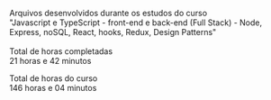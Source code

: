Arquivos desenvolvidos durante os estudos do curso <br>
"Javascript e TypeScript - front-end e back-end (Full Stack) - Node, Express, noSQL, React, hooks, Redux, Design Patterns"<br>
<br>
Total de horas completadas<br>
21 horas e 42 minutos<br>

Total de horas do curso<br>
146 horas e 04 minutos<br>